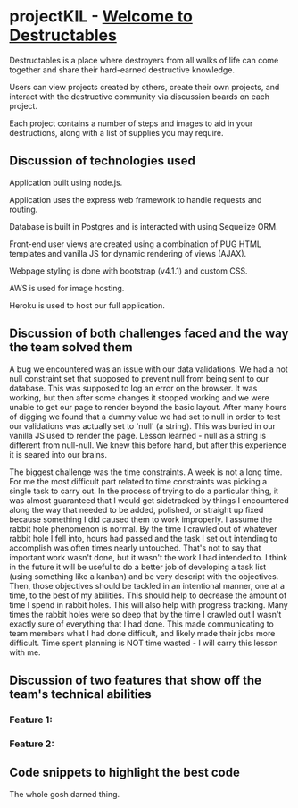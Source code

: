 # projectKIL - [Welcome to Destructables](https://destructables-app.herokuapp.com/)

Destructables is a place where destroyers from all walks of life can come together and share their hard-earned destructive knowledge.

Users can view projects created by others, create their own projects, and interact with the destructive community via discussion boards on each project. 

Each project contains a number of steps and images to aid in your destructions, along with a list of supplies you may require.

## Discussion of technologies used

Application built using node.js.

Application uses the express web framework to handle requests and routing.

Database is built in Postgres and is interacted with using Sequelize ORM.

Front-end user views are created using a combination of PUG HTML templates and vanilla JS for dynamic rendering of views (AJAX).

Webpage styling is done with bootstrap (v4.1.1) and custom CSS.

AWS is used for image hosting.

Heroku is used to host our full application. 

## Discussion of both challenges faced and the way the team solved them

A bug we encountered was an issue with our data validations. We had a not null constraint set that supposed to prevent null from being sent to our database. This was supposed to log an error on the browser. It was working, but then after some changes it stopped working and we were unable to get our page to render beyond the basic layout. After many hours of digging we found that a dummy value we had set to null in order to test our validations was actually set to 'null' (a string). This was buried in our vanilla JS used to render the page. Lesson learned - null as a string is different from null-null. We knew this before hand, but after this experience it is seared into our brains.

The biggest challenge was the time constraints. A week is not a long time. For me the most difficult part related to time constraints was picking a single task to carry out. In the process of trying to do a particular thing, it was almost guaranteed that I would get sidetracked by things I encountered along the way that needed to be added, polished, or straight up fixed because something I did caused them to work improperly. I assume the rabbit hole phenomenon is normal. By the time I crawled out of whatever rabbit hole I fell into, hours had passed and the task I set out intending to accomplish was often times nearly untouched. That's not to say that important work wasn't done, but it wasn't the work I had intended to. I think in the future it will be useful to do a better job of developing a task list (using something like a kanban) and be very descript with the objectives. Then, those objectives should be tackled in an intentional manner, one at a time, to the best of my abilities. This should help to decrease the amount of time I spend in rabbit holes. This will also help with progress tracking. Many times the rabbit holes were so deep that by the time I crawled out I wasn't exactly sure of everything that I had done. This made communicating to team members what I had done difficult, and likely made their jobs more difficult. Time spent planning is NOT time wasted - I will carry this lesson with me.

## Discussion of two features that show off the team's technical abilities

### Feature 1:

### Feature 2:

## Code snippets to highlight the best code

The whole gosh darned thing.
